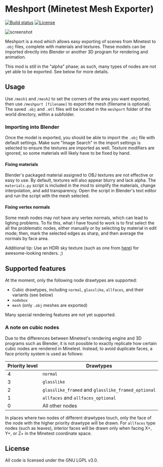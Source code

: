 # Meshport (Minetest Mesh Exporter)

[![Build status](https://github.com/random-geek/meshport/workflows/build/badge.svg)](https://github.com/random-geek/meshport/actions)
[![License](https://img.shields.io/badge/license-LGPLv3.0%2B-blue.svg)](https://www.gnu.org/licenses/lgpl-3.0.en.html)

![screenshot](screenshot.png)

Meshport is a mod which allows easy exporting of scenes from Minetest to `.obj` files, complete with materials and textures. These models can be imported directly into Blender or another 3D program for rendering and animation.

This mod is still in the "alpha" phase; as such, many types of nodes are not yet able to be exported. See below for more details.

## Usage

Use `/mesh1` and `/mesh2` to set the corners of the area you want exported, then use `/meshport [filename]` to export the mesh (filename is optional). The saved `.obj` and `.mtl` files will be located in the `meshport` folder of the world directory, within a subfolder.

### Importing into Blender

Once the model is exported, you should be able to import the `.obj` file with default settings. Make sure "Image Search" in the import settings is selected to ensure the textures are imported as well. Texture modifiers are ignored, so some materials will likely have to be fixed by hand.

#### Fixing materials

Blender's packaged material assigned to OBJ textures are not effective or easy to use. By default, textures will also appear blurry and lack alpha. The `materials.py` script is included in the mod to simplify the materials, change interpolation, and add transparency. Open the script in Blender's text editor and run the script with the mesh selected.

#### Fixing vertex normals

Some mesh nodes may not have any vertex normals, which can lead to lighing problems. To fix this, what I have found to work is to first select the all the problematic nodes, either manually or by selecting by material in edit mode; then, mark the selected edges as sharp, and then average the normals by face area.

Additional tip: Use an HDRI sky texture (such as one from [here](https://hdrihaven.com)) for awesome-looking renders. ;)

## Supported features

At the moment, only the following node drawtypes are supported:

- Cubic drawtypes, including `normal`, `glasslike`, `allfaces`, and their variants (see below)
- `nodebox`
- `mesh` (only `.obj` meshes are exported)

Many special rendering features are not yet supported.

### A note on cubic nodes

Due to the differences between Minetest's rendering engine and 3D programs such as Blender, it is not possible to exactly replicate how certain cubic nodes are rendered in Minetest. Instead, to avoid duplicate faces, a face priority system is used as follows:

| Priority level | Drawtypes                                          |
|----------------|----------------------------------------------------|
| 4              | `normal`                                           |
| 3              | `glasslike`                                        |
| 2              | `glasslike_framed` and `glasslike_framed_optional` |
| 1              | `allfaces` and `allfaces_optional`                 |
| 0              | All other nodes                                    |

In places where two nodes of different drawtypes touch, only the face of the node with the higher priority drawtype will be drawn. For `allfaces` type nodes (such as leaves), interior faces will be drawn only when facing X+, Y+, or Z+ in the Minetest coordinate space.

## License

All code is licensed under the GNU LGPL v3.0.

